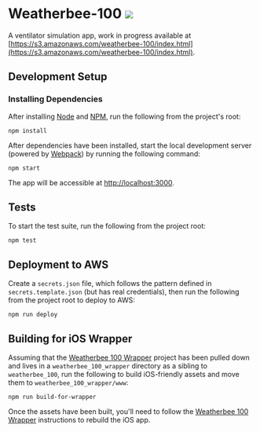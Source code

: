 <h1>
  Weatherbee-100
  <a href="https://circleci.com/gh/nickcherry/weatherbee_100/tree/master">
    <img src="https://circleci.com/gh/nickcherry/weatherbee_100.png?circle-token=498d357b6f4c6af48303b67f289ae84bd8c2f276" />
  </a>
</h1>

A ventilator simulation app, work in progress available at [https://s3.amazonaws.com/weatherbee-100/index.html](https://s3.amazonaws.com/weatherbee-100/index.html).

## Development Setup

### Installing Dependencies

After installing [Node](https://nodejs.org/en/) and [NPM](https://www.npmjs.com/), run the following from the project's root:

```shell
npm install
```

After dependencies have been installed, start the local development server (powered by [Webpack](https://webpack.github.io/docs/)) by running the following command:

```shell
npm start
```

The app will be accessible at [http://localhost:3000](http://localhost:3000).

## Tests

To start the test suite, run the following from the project root:

```shell
npm test
```

## Deployment to AWS

Create a `secrets.json` file, which follows the pattern defined in `secrets.template.json` (but has real credentials), then run the following from the project root to deploy to AWS:

```shell
npm run deploy
```

## Building for iOS Wrapper

Assuming that the [Weatherbee 100 Wrapper](https://github.com/nickcherry/weatherbee_100_wrapper) project has been pulled down and lives in a `weatherbee_100_wrapper` directory as a sibling to `weatherbee_100`, run the following to build iOS-friendly assets and move them to `weatherbee_100_wrapper/www`:

```shell
npm run build-for-wrapper
```

Once the assets have been built, you'll need to follow the [Weatherbee 100 Wrapper](https://github.com/nickcherry/weatherbee_100_wrapper) instructions to rebuild the iOS app.
